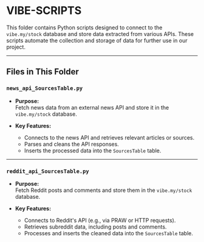# VIBE-SCRIPTS

This folder contains Python scripts designed to connect to the `vibe.my/stock` database and store data extracted from various APIs. These scripts automate the collection and storage of data for further use in our project.

---

## Files in This Folder

### `news_api_SourcesTable.py`
- **Purpose:**  
  Fetch news data from an external news API and store it in the `vibe.my/stock` database.

- **Key Features:**  
  - Connects to the news API and retrieves relevant articles or sources.  
  - Parses and cleans the API responses.  
  - Inserts the processed data into the `SourcesTable` table.

---

### `reddit_api_SourcesTable.py`
- **Purpose:**  
  Fetch Reddit posts and comments and store them in the `vibe.my/stock` database.

- **Key Features:**  
  - Connects to Reddit's API (e.g., via PRAW or HTTP requests).  
  - Retrieves subreddit data, including posts and comments.  
  - Processes and inserts the cleaned data into the `SourcesTable` table.
